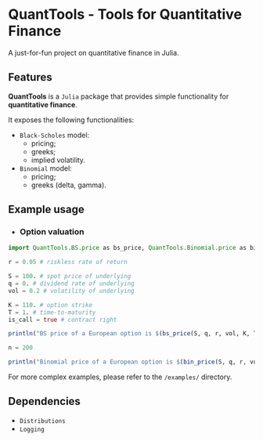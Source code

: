 # QuantTools - Tools for Quantitative Finance

A just-for-fun project on quantitative finance in Julia.

## Features

**QuantTools** is a `Julia` package that provides simple functionality for **quantitative finance**.

It exposes the following functionalities:
- `Black-Scholes` model:
    - pricing;
    - greeks;
    - implied volatility.
- `Binomial` model:
    - pricing;
    - greeks (delta, gamma).


## Example usage

- ### Option valuation
```Julia
import QuantTools.BS.price as bs_price, QuantTools.Binomial.price as bin_price

r = 0.05 # riskless rate of return

S = 100. # spot price of underlying
q = 0. # dividend rate of underlying
vol = 0.2 # volatility of underlying

K = 110. # option strike
T = 1. # time-to-maturity
is_call = true # contract right

println("BS price of a European option is $(bs_price(S, q, r, vol, K, T, is_call)).")

n = 200

println("Binomial price of a European option is $(bin_price(S, q, r, vol, K, T, is_call, n)).")
```

For more complex examples, please refer to the `/examples/` directory. 

## Dependencies

- `Distributions`
- `Logging`